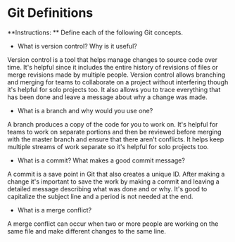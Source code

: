 # Git Definitions

**Instructions: ** Define each of the following Git concepts.

* What is version control?  Why is it useful?

Version control is a tool that helps manage changes to source code over time. It's helpful since it includes the entire history of revisions of files or merge revisions made by multiple people. Version control allows branching and merging for teams to collaborate on a project without interfering though it's helpful for solo projects too. It also allows you to trace everything that has been done and leave a message about why a change was made.

* What is a branch and why would you use one?

A branch produces a copy of the code for you to work on. It's helpful for teams to work on separate portions and then be reviewed before merging with the master branch and ensure that there aren't conflicts. It helps keep multiple streams of work separate so it's helpful for solo projects too. 

* What is a commit? What makes a good commit message?

A commit is a save point in Git that also creates a unique ID. After making a change it's important to save the work by making a commit and leaving a detailed message describing what was done and or why. It's good to capitalize the subject line and a period is not needed at the end.

* What is a merge conflict?

A merge conflict can occur when two or more people are working on the same file and make different changes to the same line.